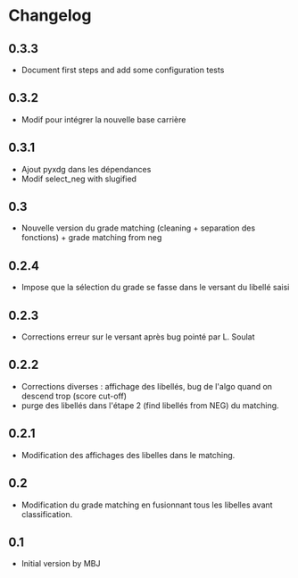 # Changelog



## 0.3.3

* Document first steps and add some configuration tests

## 0.3.2

* Modif pour intégrer la nouvelle base carrière


## 0.3.1

* Ajout pyxdg dans les dépendances
* Modif select_neg with slugified


## 0.3

* Nouvelle version du grade matching (cleaning + separation des fonctions) + grade matching from neg

## 0.2.4

* Impose que la sélection du grade se fasse dans le versant du libellé saisi

## 0.2.3

* Corrections erreur sur le versant après bug pointé par L. Soulat

## 0.2.2

* Corrections diverses : affichage des libellés, bug de l'algo quand on descend trop (score cut-off)
* purge des libellés dans l'étape 2 (find libellés from NEG) du matching.

## 0.2.1

* Modification des affichages des libelles dans le matching.

## 0.2

* Modification du grade matching en fusionnant tous les libelles avant classification.

## 0.1

* Initial version by MBJ
